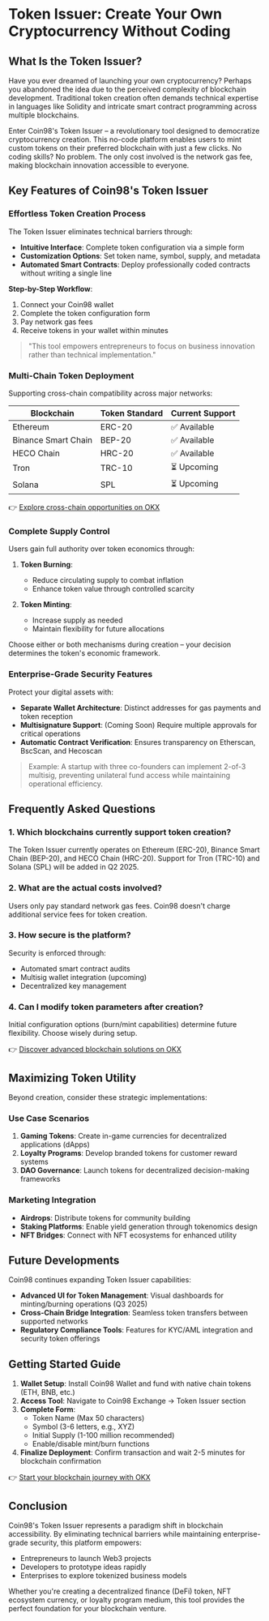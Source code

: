 # Token Issuer: Create Your Own Cryptocurrency Without Coding  

## What Is the Token Issuer?  

Have you ever dreamed of launching your own cryptocurrency? Perhaps you abandoned the idea due to the perceived complexity of blockchain development. Traditional token creation often demands technical expertise in languages like Solidity and intricate smart contract programming across multiple blockchains.  

Enter Coin98's Token Issuer – a revolutionary tool designed to democratize cryptocurrency creation. This no-code platform enables users to mint custom tokens on their preferred blockchain with just a few clicks. No coding skills? No problem. The only cost involved is the network gas fee, making blockchain innovation accessible to everyone.  

## Key Features of Coin98's Token Issuer  

### Effortless Token Creation Process  

The Token Issuer eliminates technical barriers through:  
- **Intuitive Interface**: Complete token configuration via a simple form  
- **Customization Options**: Set token name, symbol, supply, and metadata  
- **Automated Smart Contracts**: Deploy professionally coded contracts without writing a single line  

**Step-by-Step Workflow**:  
1. Connect your Coin98 wallet  
2. Complete the token configuration form  
3. Pay network gas fees  
4. Receive tokens in your wallet within minutes  

> "This tool empowers entrepreneurs to focus on business innovation rather than technical implementation."  

### Multi-Chain Token Deployment  

Supporting cross-chain compatibility across major networks:  

| Blockchain        | Token Standard | Current Support |  
|-------------------|----------------|-----------------|  
| Ethereum          | ERC-20         | ✅ Available    |  
| Binance Smart Chain| BEP-20         | ✅ Available    |  
| HECO Chain        | HRC-20         | ✅ Available    |  
| Tron              | TRC-10         | ⏳ Upcoming    |  
| Solana            | SPL            | ⏳ Upcoming    |  

👉 [Explore cross-chain opportunities on OKX](https://bit.ly/okx-bonus)  

### Complete Supply Control  

Users gain full authority over token economics through:  

1. **Token Burning**:  
   - Reduce circulating supply to combat inflation  
   - Enhance token value through controlled scarcity  

2. **Token Minting**:  
   - Increase supply as needed  
   - Maintain flexibility for future allocations  

Choose either or both mechanisms during creation – your decision determines the token's economic framework.  

### Enterprise-Grade Security Features  

Protect your digital assets with:  
- **Separate Wallet Architecture**: Distinct addresses for gas payments and token reception  
- **Multisignature Support**: (Coming Soon) Require multiple approvals for critical operations  
- **Automatic Contract Verification**: Ensures transparency on Etherscan, BscScan, and Hecoscan  

> Example: A startup with three co-founders can implement 2-of-3 multisig, preventing unilateral fund access while maintaining operational efficiency.  

## Frequently Asked Questions  

### 1. Which blockchains currently support token creation?  
The Token Issuer currently operates on Ethereum (ERC-20), Binance Smart Chain (BEP-20), and HECO Chain (HRC-20). Support for Tron (TRC-10) and Solana (SPL) will be added in Q2 2025.  

### 2. What are the actual costs involved?  
Users only pay standard network gas fees. Coin98 doesn't charge additional service fees for token creation.  

### 3. How secure is the platform?  
Security is enforced through:  
- Automated smart contract audits  
- Multisig wallet integration (upcoming)  
- Decentralized key management  

### 4. Can I modify token parameters after creation?  
Initial configuration options (burn/mint capabilities) determine future flexibility. Choose wisely during setup.  

👉 [Discover advanced blockchain solutions on OKX](https://bit.ly/okx-bonus)  

## Maximizing Token Utility  

Beyond creation, consider these strategic implementations:  

### Use Case Scenarios  
1. **Gaming Tokens**: Create in-game currencies for decentralized applications (dApps)  
2. **Loyalty Programs**: Develop branded tokens for customer reward systems  
3. **DAO Governance**: Launch tokens for decentralized decision-making frameworks  

### Marketing Integration  
- **Airdrops**: Distribute tokens for community building  
- **Staking Platforms**: Enable yield generation through tokenomics design  
- **NFT Bridges**: Connect with NFT ecosystems for enhanced utility  

## Future Developments  

Coin98 continues expanding Token Issuer capabilities:  
- **Advanced UI for Token Management**: Visual dashboards for minting/burning operations (Q3 2025)  
- **Cross-Chain Bridge Integration**: Seamless token transfers between supported networks  
- **Regulatory Compliance Tools**: Features for KYC/AML integration and security token offerings  

## Getting Started Guide  

1. **Wallet Setup**: Install Coin98 Wallet and fund with native chain tokens (ETH, BNB, etc.)  
2. **Access Tool**: Navigate to Coin98 Exchange → Token Issuer section  
3. **Complete Form**:  
   - Token Name (Max 50 characters)  
   - Symbol (3-6 letters, e.g., XYZ)  
   - Initial Supply (1-100 million recommended)  
   - Enable/disable mint/burn functions  
4. **Finalize Deployment**: Confirm transaction and wait 2-5 minutes for blockchain confirmation  

👉 [Start your blockchain journey with OKX](https://bit.ly/okx-bonus)  

## Conclusion  

Coin98's Token Issuer represents a paradigm shift in blockchain accessibility. By eliminating technical barriers while maintaining enterprise-grade security, this platform empowers:  
- Entrepreneurs to launch Web3 projects  
- Developers to prototype ideas rapidly  
- Enterprises to explore tokenized business models  

Whether you're creating a decentralized finance (DeFi) token, NFT ecosystem currency, or loyalty program medium, this tool provides the perfect foundation for your blockchain venture.